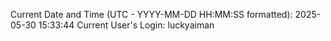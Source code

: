 Current Date and Time (UTC - YYYY-MM-DD HH:MM:SS formatted): 2025-05-30 15:33:44
Current User's Login: luckyaiman
